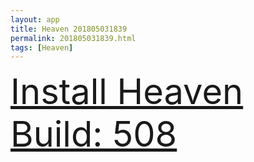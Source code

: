 ```yaml
---
layout: app
title: Heaven 201805031839
permalink: 201805031839.html
tags: [Heaven]
---
```

<div class="pure-g">
    <div class="pure-u-1-1" style="font-size: 4em">
        <a class="pure-button-primary" href="itms-services://?action=download-manifest&url=https%3A%2F%2Flitsungyisigono.github.io%2FTestScript%2Fmanifests%2F201805031839.plist"><i class="fa fa-download" aria-hidden="true"></i>Install Heaven Build: 508</a>
    </div>
</div>